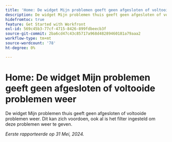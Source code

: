 ```yaml
---
title: 'Home: De widget Mijn problemen geeft geen afgesloten of voltooide problemen weer'
description: De widget Mijn problemen thuis geeft geen afgesloten of voltooide problemen weer. Dit kan zich voordoen, ook al is het filter ingesteld om deze problemen weer te geven.
hidefromtoc: true
feature: Get Started with Workfront
exl-id: 569c45b3-77cf-4715-8426-899fdbeecb3f
source-git-commit: 2ba6cd47c43c85717a968d48289460181a79aaa2
workflow-type: tm+mt
source-wordcount: '78'
ht-degree: 0%

---
```


# Home: De widget Mijn problemen geeft geen afgesloten of voltooide problemen weer

De widget Mijn problemen thuis geeft geen afgesloten of voltooide problemen weer. Dit kan zich voordoen, ook al is het filter ingesteld om deze problemen weer te geven.

_Eerste rapporteerde op 31 Mei, 2024._
